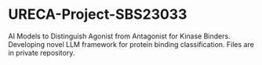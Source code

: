 # URECA-Project-SBS23033
AI Models to Distinguish Agonist from Antagonist for Kinase Binders.
Developing novel LLM framework for protein binding classification.
Files are in private repository.
